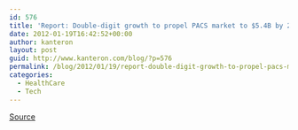 ```yaml
---
id: 576
title: 'Report: Double-digit growth to propel PACS market to $5.4B by 2017'
date: 2012-01-19T16:42:52+00:00
author: kanteron
layout: post
guid: http://www.kanteron.com/blog/?p=576
permalink: /blog/2012/01/19/report-double-digit-growth-to-propel-pacs-market-to-5-4b-by-2017/
categories:
  - HealthCare
  - Tech
---
```

<a title="http://www.healthimaging.com/index.php?option=com_articles&article=31270" href="http://www.healthimaging.com/index.php?option=com_articles&article=31270" target="_blank">Source</a>